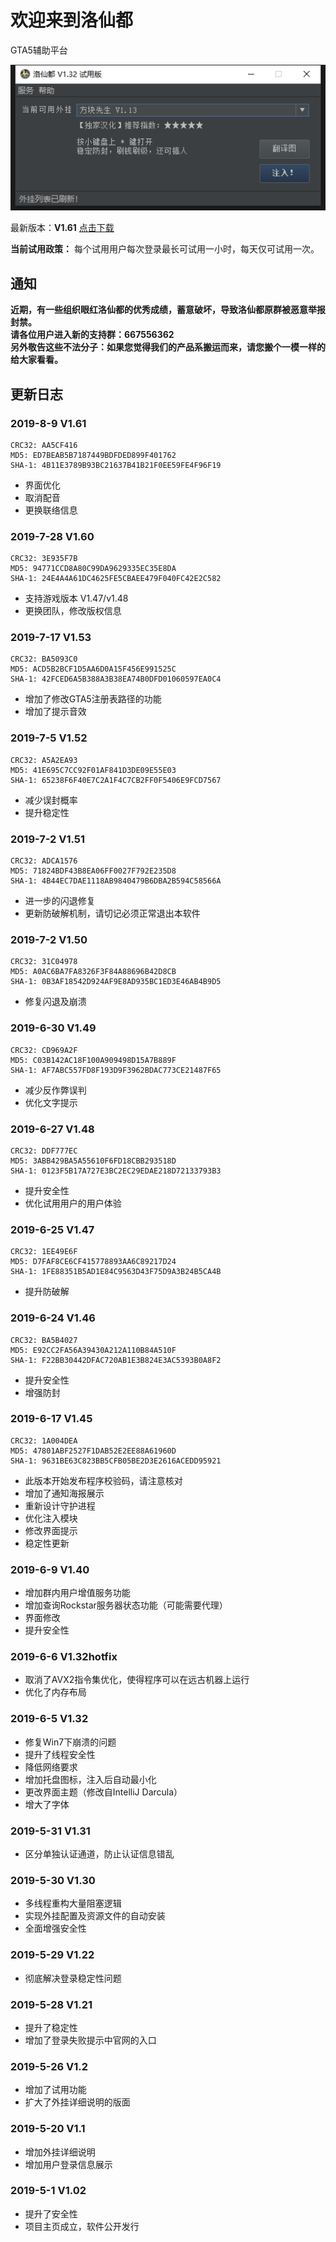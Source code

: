 # 欢迎来到洛仙都
GTA5辅助平台

![主界面](mainwindow.png)

 最新版本：**V1.61**
[点击下载](//github.com/luoxiandu/luoxiandu.com/releases/download/1.61/release.exe)

**当前试用政策：**
每个试用用户每次登录最长可试用一小时，每天仅可试用一次。

## 通知
**近期，有一些组织眼红洛仙都的优秀成绩，蓄意破坏，导致洛仙都原群被恶意举报封禁。**  
**请各位用户进入新的支持群：667556362**  
**另外敬告这些不法分子：如果您觉得我们的产品系搬运而来，请您搬个一模一样的给大家看看。**

<!---
**支持CPU：**

![志强](https://www.intel.cn/content/dam/www/global/badges/badge-xeon.png.rendition.intel.web.84.84.png)
![酷睿i9](https://www.intel.cn/content/dam/www/global/badges/badge-9th-gen-core-i9.png.rendition.intel.web.84.84.png)
![酷睿i7](https://www.intel.cn/content/dam/www/global/badges/badge-9th-gen-core-i7.png.rendition.intel.web.84.84.png)
![酷睿i5](https://www.intel.cn/content/dam/www/global/badges/badge-9th-gen-core-i5.png.rendition.intel.web.84.84.png)
![酷睿i3](https://www.intel.cn/content/dam/www/global/badges/badge-9th-gen-core-i3.png.rendition.intel.web.84.84.png)
![奔腾](https://www.intel.cn/content/dam/www/global/badges/badge-pentium.png.rendition.intel.web.84.84.png)
![赛扬](https://www.intel.cn/content/dam/www/global/badges/badge-celeron.png.rendition.intel.web.84.84.png)
![锐龙线程撕裂者](RyzenTR.png)
![锐龙](Ryzen.png)
---->

## 更新日志
### 2019-8-9 V1.61
```
CRC32: AA5CF416
MD5: ED7BEAB5B7187449BDFDED899F401762
SHA-1: 4B11E3789B93BC21637B41B21F0EE59FE4F96F19
```
- 界面优化
- 取消配音
- 更换联络信息

### 2019-7-28 V1.60
```
CRC32: 3E935F7B
MD5: 94771CCD8A80C99DA9629335EC35E8DA
SHA-1: 24E4A4A61DC4625FE5CBAEE479F040FC42E2C582
```
- 支持游戏版本 V1.47/v1.48
- 更换团队，修改版权信息

### 2019-7-17 V1.53
```
CRC32: BA5093C0
MD5: ACD5B2BCF1D5AA6D0A15F456E991525C
SHA-1: 42FCED6A5B388A3B38EA74B0DFD01060597EA0C4
```
- 增加了修改GTA5注册表路径的功能
- 增加了提示音效

### 2019-7-5 V1.52
```
CRC32: A5A2EA93
MD5: 41E695C7CC92F01AF841D3DE09E55E03
SHA-1: 65238F6F40E7C2A1F4C7CB2FF0F5406E9FCD7567
```
- 减少误封概率
- 提升稳定性

### 2019-7-2 V1.51
```
CRC32: ADCA1576
MD5: 71824BDF43B8EA06FF0027F792E235D8
SHA-1: 4B44EC7DAE1118AB9840479B6DBA2B594C58566A
```
- 进一步的闪退修复
- 更新防破解机制，请切记必须正常退出本软件

### 2019-7-2 V1.50
```
CRC32: 31C04978
MD5: A0AC6BA7FA8326F3F84A88696B42D8CB
SHA-1: 0B3AF18542D924AF9E8AD935BC1ED3E46AB4B9D5
```
- 修复闪退及崩溃

### 2019-6-30 V1.49
```
CRC32: CD969A2F
MD5: C03B142AC18F100A909498D15A7B889F
SHA-1: AF7ABC557FD8F193D9F3962BDAC773CE21487F65
```
- 减少反作弊误判
- 优化文字提示

### 2019-6-27 V1.48
```
CRC32: DDF777EC
MD5: 3ABB429BA5A55610F6FD18CBB293518D
SHA-1: 0123F5B17A727E3BC2EC29EDAE218D72133793B3
```
- 提升安全性
- 优化试用用户的用户体验

### 2019-6-25 V1.47
```
CRC32: 1EE49E6F
MD5: D7FAF8CE6CF415778893AA6C89217D24
SHA-1: 1FE88351B5AD1E84C9563D43F75D9A3B24B5CA4B
```
- 提升防破解

### 2019-6-24 V1.46
```
CRC32: BA5B4027
MD5: E92CC2FA56A39430A212A110B84A510F
SHA-1: F22BB30442DFAC720AB1E3B824E3AC5393B0A8F2
```
- 提升安全性
- 增强防封

### 2019-6-17 V1.45
```
CRC32: 1A004DEA
MD5: 47801ABF2527F1DAB52E2EE88A61960D
SHA-1: 9631BE63C823BB5CFB05BE2D3E2616ACEDD95921
```
- 此版本开始发布程序校验码，请注意核对
- 增加了通知海报展示
- 重新设计守护进程
- 优化注入模块
- 修改界面提示
- 稳定性更新

### 2019-6-9 V1.40
- 增加群内用户增值服务功能
- 增加查询Rockstar服务器状态功能（可能需要代理）
- 界面修改
- 提升安全性

### 2019-6-6 V1.32hotfix
- 取消了AVX2指令集优化，使得程序可以在远古机器上运行
- 优化了内存布局

### 2019-6-5 V1.32
- 修复Win7下崩溃的问题
- 提升了线程安全性
- 降低网络要求
- 增加托盘图标，注入后自动最小化
- 更改界面主题（修改自IntelliJ Darcula）
- 增大了字体

### 2019-5-31 V1.31
- 区分单独认证通道，防止认证信息错乱

### 2019-5-30 V1.30
- 多线程重构大量阻塞逻辑
- 实现外挂配置及资源文件的自动安装
- 全面增强安全性

### 2019-5-29 V1.22
- 彻底解决登录稳定性问题

### 2019-5-28 V1.21
- 提升了稳定性
- 增加了登录失败提示中官网的入口

### 2019-5-26 V1.2
- 增加了试用功能
- 扩大了外挂详细说明的版面

### 2019-5-20 V1.1
- 增加外挂详细说明
- 增加用户登录信息展示

### 2019-5-1 V1.02
- 提升了安全性
- 项目主页成立，软件公开发行